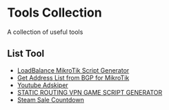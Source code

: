 # Tools Collection
A collection of useful tools

## List Tool
* [LoadBalance MikroTik Script Generator](https://farrasrayhand.github.io/tools/lbpcc)<br>
* [Get Address List from BGP for MikroTik](https://farrasrayhand.github.io/tools/addrlistbgp)<br>
* [Youtube Adskiper](https://farrasrayhand.github.io//tools/youtube_adskiper)<br>
* [STATIC ROUTING VPN GAME SCRIPT GENERATOR](https://buananetpbun.github.io/vpn-game-generator.html)
* [Steam Sale Countdown](https://www.whenisthenextsteamsale.com/)
